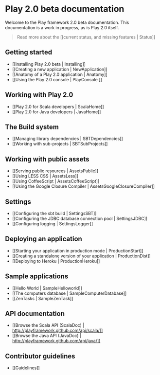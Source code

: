# Play 2.0 beta documentation

Welcome to the Play framework 2.0 beta documentation. This documentation is a work in progress, as is Play 2.0 itself. 

> Read more about the [[current status, and missing features | Status]]

## Getting started

- [[Installing Play 2.0 beta | Installing]]
- [[Creating a new application | NewApplication]]
- [[Anatomy of a Play 2.0 application | Anatomy]]
- [[Using the Play 2.0 console | PlayConsole ]]

## Working with Play 2.0

- [[Play 2.0 for Scala developers | ScalaHome]]
- [[Play 2.0 for Java developers | JavaHome]]

## The Build system

- [[Managing library dependencies | SBTDependencies]]
- [[Working with sub-projects | SBTSubProjects]]

## Working with public assets

- [[Serving public resources | AssetsPublic]]
- [[Using LESS CSS | AssetsLess]]
- [[Using CoffeeScript | AssetsCoffeeScript]]
- [[Using the Google Closure Compiler | AssetsGoogleClosureCompiler]]

## Settings

- [[Configuring the sbt build | SettingsSBT]]
- [[Configuring the JDBC database connection pool | SettingsJDBC]]
- [[Configuring logging | SettingsLogger]]

## Deploying an application

- [[Starting your application in production mode | ProductionStart]]
- [[Creating a standalone version of your application | ProductionDist]]
- [[Deploying to Heroku | ProductionHeroku]]

## Sample applications

- [[Hello World | SampleHelloworld]]
- [[The computers database | SampleComputerDatabase]]
- [[ZenTasks | SampleZenTask]]

## API documentation

- [[Browse the Scala API (ScalaDoc) | http://playframework.github.com/api/scala/]]
- [[Browse the Java API (JavaDoc) | http://playframework.github.com/api/java/]]

## Contributor guidelines
- [[Guidelines]]